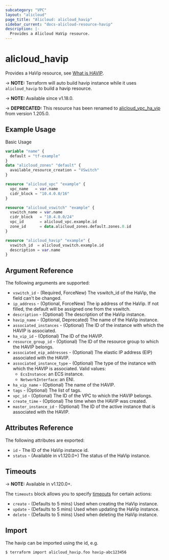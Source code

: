 ```yaml
---
subcategory: "VPC"
layout: "alicloud"
page_title: "Alicloud: alicloud_havip"
sidebar_current: "docs-alicloud-resource-havip"
description: |-
  Provides a Alicloud HaVip resource.
---
```


# alicloud_havip

Provides a HaVip resource, see [What is HAVIP](https://www.alibabacloud.com/help/zh/vpc/developer-reference/api-createhavip).

-> **NOTE:** Terraform will auto build havip instance  while it uses `alicloud_havip` to build a havip resource.

-> **NOTE:** Available since v1.18.0.

-> **DEPRECATED:**  This resource has been renamed to [alicloud_vpc_ha_vip](https://registry.terraform.io/providers/aliyun/alicloud/latest/docs/resources/vpc_ha_vip) from version 1.205.0.

## Example Usage

Basic Usage

```terraform
variable "name" {
  default = "tf-example"
}
data "alicloud_zones" "default" {
  available_resource_creation = "VSwitch"
}

resource "alicloud_vpc" "example" {
  vpc_name   = var.name
  cidr_block = "10.4.0.0/16"
}

resource "alicloud_vswitch" "example" {
  vswitch_name = var.name
  cidr_block   = "10.4.0.0/24"
  vpc_id       = alicloud_vpc.example.id
  zone_id      = data.alicloud_zones.default.zones.0.id
}

resource "alicloud_havip" "example" {
  vswitch_id  = alicloud_vswitch.example.id
  description = var.name
}
```
## Argument Reference

The following arguments are supported:

* `vswitch_id` - (Required, ForceNew) The vswitch_id of the HaVip, the field can't be changed.
* `ip_address` - (Optional, ForceNew) The ip address of the HaVip. If not filled, the default will be assigned one from the vswitch.
* `description` - (Optional) The description of the HaVip instance.
* `havip_name` - (Optional, Deprecated) The name of the HaVip instance.
* `associated_instances` - (Optional) The ID of the instance with which the HAVIP is associated.
* `ha_vip_id` - (Optional) The ID of the HAVIP.
* `resource_group_id` - (Optional) The ID of the resource group to which the HAVIP belongs.
* `associated_eip_addresses` - (Optional) The elastic IP address (EIP) associated with the HAVIP.
* `associated_instance_type` - (Optional) The type of the instance with which the HAVIP is associated. Valid values:
  - `EcsInstance`: an ECS instance.
  - `NetworkInterface`: an ENI.
* `ha_vip_name` - (Optional) The name of the HAVIP.
* `tags` - (Optional) The list of tags.
* `vpc_id` - (Optional) The ID of the VPC to which the HAVIP belongs.
* `create_time` - (Optional) The time when the HAVIP was created.
* `master_instance_id` - (Optional) The ID of the active instance that is associated with the HAVIP.

## Attributes Reference

The following attributes are exported:

* `id` - The ID of the HaVip instance id.
* `status` - (Available in v1.120.0+) The status of the HaVip instance.

## Timeouts

-> **NOTE:** Available in v1.120.0+.

The `timeouts` block allows you to specify [timeouts](https://www.terraform.io/docs/configuration-0-11/resources.html#timeouts) for certain actions:

* `create` - (Defaults to 5 mins) Used when creating the HaVip instance.
* `update` - (Defaults to 5 mins) Used when updating the HaVip instance.
* `delete` - (Defaults to 5 mins) Used when deleting the HaVip instance.

## Import

The havip can be imported using the id, e.g.

```shell
$ terraform import alicloud_havip.foo havip-abc123456
```





